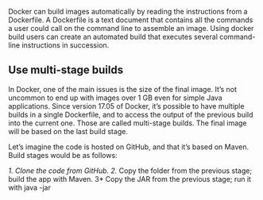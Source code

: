 Docker can build images automatically by reading the instructions from a Dockerfile. A Dockerfile is a text document that contains all the commands a user could call on the command line to assemble an image. Using docker build users can create an automated build that executes several command-line instructions in succession.

## Use multi-stage builds
  In Docker, one of the main issues is the size of the final image. It’s not uncommon to end up with images over 1 GB even for simple Java applications. Since version 17.05 of Docker, it’s possible to have multiple builds in a single Dockerfile, and to access the output of the previous build into the current one. Those are called multi-stage builds. The final image will be based on the last build stage.

Let’s imagine the code is hosted on GitHub, and that it’s based on Maven. Build stages would be as follows:

*1. Clone the code from GitHub.
2.* Copy the folder from the previous stage; build the app with Maven.
3* Copy the JAR from the previous stage; run it with java -jar


